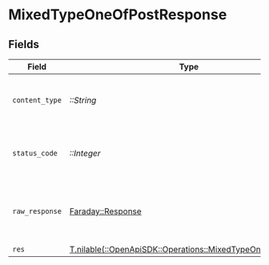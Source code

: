 # MixedTypeOneOfPostResponse


## Fields

| Field                                                                                                          | Type                                                                                                           | Required                                                                                                       | Description                                                                                                    |
| -------------------------------------------------------------------------------------------------------------- | -------------------------------------------------------------------------------------------------------------- | -------------------------------------------------------------------------------------------------------------- | -------------------------------------------------------------------------------------------------------------- |
| `content_type`                                                                                                 | *::String*                                                                                                     | :heavy_check_mark:                                                                                             | HTTP response content type for this operation                                                                  |
| `status_code`                                                                                                  | *::Integer*                                                                                                    | :heavy_check_mark:                                                                                             | HTTP response status code for this operation                                                                   |
| `raw_response`                                                                                                 | [Faraday::Response](https://www.rubydoc.info/gems/faraday/Faraday/Response)                                    | :heavy_check_mark:                                                                                             | Raw HTTP response; suitable for custom response parsing                                                        |
| `res`                                                                                                          | [T.nilable(::OpenApiSDK::Operations::MixedTypeOneOfPostRes)](../../models/operations/mixedtypeoneofpostres.md) | :heavy_minus_sign:                                                                                             | OK                                                                                                             |